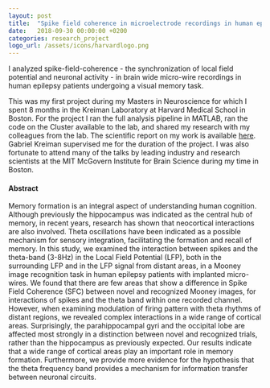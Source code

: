```yaml
---
layout: post
title:  "Spike field coherence in microelectrode recordings in human epilepsy patients engaged in a visual memory task"
date:   2018-09-30 00:00:00 +0200
categories: research_project
logo_url: /assets/icons/harvardlogo.png
---
```

I analyzed spike-field-coherence - the synchronization of local field potential and neuronal activity - in brain wide micro-wire recordings in human epilepsy patients undergoing a visual memory task. 

This was my first project during my Masters in Neuroscience for which I spent 8 months in the Kreiman Laboratory at Harvard Medical School in Boston. For the project I ran the full analysis pipeline in MATLAB, ran the code on the Cluster available to the lab, and shared my research with my colleagues from the lab. The scientific report on my work is available [here](/assets/research/MasterProject1Grzelkowski.pdf). Gabriel Kreiman supervised me for the duration of the project. I was also fortunate to attend many of the talks by leading industry and research scientists at the MIT McGovern Institute for Brain Science during my time in Boston.

#### Abstract 
Memory formation is an integral aspect of understanding human cognition. Although previously the hippocampus was indicated as the central hub of memory, in recent years, research has shown that neocortical interactions are also involved. Theta oscillations have been indicated as a possible mechanism for sensory integration, facilitating the formation and recall of memory. In this study, we examined the interaction between spikes and the theta-band (3-8Hz) in the Local Field Potential (LFP), both in the surrounding LFP and in the LFP signal from distant areas, in a Mooney image recognition task in human epilepsy patients with implanted micro-wires. We found that there are few areas that show a difference in Spike Field Coherence (SFC) between novel and recognized Mooney images, for interactions of spikes and the theta band within one recorded channel. However, when examining modulation of firing pattern with theta rhythms of distant regions, we revealed complex interactions in a wide range of cortical areas. Surprisingly, the parahippocampal gyri and the occipital lobe are affected most strongly in a distinction between novel and recognized trials, rather than the hippocampus as previously expected. Our results indicate that a wide range of cortical areas play an important role in memory formation. Furthermore, we provide more evidence for the hypothesis that the theta frequency band provides a mechanism for information transfer between neuronal circuits.